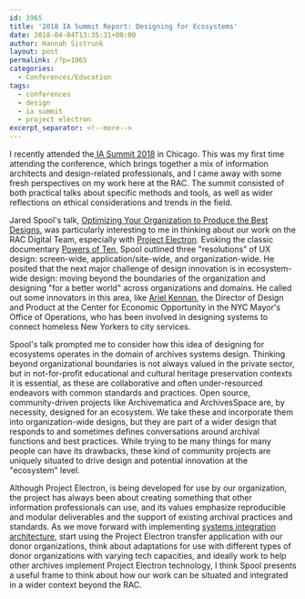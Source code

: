 ```yaml
---
id: 1965
title: '2018 IA Summit Report: Designing for Ecosystems'
date: 2018-04-04T13:35:31+00:00
author: Hannah Sistrunk
layout: post
permalink: /?p=1965
categories:
  - Conferences/Education
tags:
  - conferences
  - design
  - ia summit
  - project electron
excerpt_separator: <!--more-->
---
```

I recently attended the[ IA Summit 2018](http://www.iasummit.org/past-summits/ia-summit-2018/) in Chicago. This was my first time attending the conference, which brings together a mix of information architects and design-related professionals, and I came away with some fresh perspectives on my work here at the RAC. The summit consisted of both practical talks about specific methods and tools, as well as wider reflections on ethical considerations and trends in the field.<!--more-->

Jared Spool's talk, [Optimizing Your Organization to Produce the Best Designs](https://www.dropbox.com/s/kcg1iqnybl6j7hr/The%20Evolution%20Of%20A%20New%20UX%20Design%20Resolution%20-%20IA%20Summit%20Edition.key.pdf?dl=0), was particularly interesting to me in thinking about our work on the RAC Digital Team, especially with [Project Electron](http://projectelectron.rockarch.org/). Evoking the classic documentary [Powers of Ten](https://www.youtube.com/watch?v=0fKBhvDjuy0), Spool outlined three "resolutions" of UX design: screen-wide, application/site-wide, and organization-wide. He posited that the next major challenge of design innovation is in ecosystem-wide design: moving beyond the boundaries of the organization and designing "for a better world" across organizations and domains. He called out some innovators in this area, like [Ariel Kennan](https://government.diginomica.com/2017/06/09/designing-policy-change-ariel-kennan-applying-design-new-york-citys-homeless-problem/), the Director of Design and Product at the Center for Economic Opportunity in the NYC Mayor's Office of Operations, who has been involved in designing systems to connect homeless New Yorkers to city services.  

Spool's talk prompted me to consider how this idea of designing for ecosystems operates in the domain of archives systems design. Thinking beyond organizational boundaries is not always valued in the private sector, but in not-for-profit educational and cultural heritage preservation contexts it is essential, as these are collaborative and often under-resourced endeavors with common standards and practices. Open source, community-driven projects like Archivematica and ArchivesSpace are, by necessity, designed for an ecosystem. We take these and incorporate them into organization-wide designs, but they are part of a wider design that responds to and sometimes defines conversations around archival functions and best practices. While trying to be many things for many people can have its drawbacks, these kind of community projects are uniquely situated to drive design and potential innovation at the "ecosystem" level.

Although Project Electron, is being developed for use by our organization, the project has always been about creating something that other information professionals can use, and its values emphasize reproducible and modular deliverables and the support of existing archival practices and standards. As we move forward with implementing [systems integration architecture](http://blog.rockarch.org/?p=1954), start using the Project Electron transfer application with our donor organizations, think about adaptations for use with different types of donor organizations with varying tech capacities, and ideally work to help other archives implement Project Electron technology, I think Spool presents a useful frame to think about how our work can be situated and integrated in a wider context beyond the RAC.
